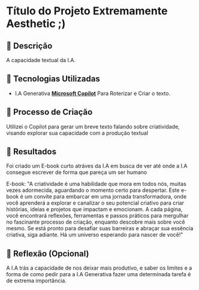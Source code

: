 # Título do Projeto Extremamente Aesthetic ;)

## 📒 Descrição
A capacidade textual da I.A.

## 🤖 Tecnologias Utilizadas
- I.A Generativa **[Microsoft Copilot](https://copilot.microsoft.com/onboarding)** Para Roterizar e Criar o texto.

## 🧐 Processo de Criação
Utilizei o Copilot para gerar um breve texto falando sobre criatividade, visando explorar sua capacidade com a produção textual

## 🚀 Resultados
Foi criado um E-book curto atráves da I.A em busca de ver até onde a I.A consegue escrever de forma que pareça um ser humano

E-book: "A criatividade é uma habilidade que mora em todos nós, muitas vezes adormecida, aguardando o momento certo para despertar. Este e-book é um convite para embarcar em uma jornada transformadora, onde você aprenderá a explorar e canalizar o seu potencial criativo para criar histórias, ideias e projetos que impactam e emocionam. A cada página, você encontrará reflexões, ferramentas e passos práticos para mergulhar no fascinante processo de criação, enquanto descobre mais sobre você mesmo. Se está pronto para desafiar suas barreiras e abraçar sua essência criativa, siga adiante. Há um universo esperando para nascer de você!"

## 💭 Reflexão (Opcional)
A I.A trás a capacidade de nos deixar mais produtivo, e saber os limites e a forma de como pedir para a I.A Generativa fazer uma determinada tarefa é de extrema importância.